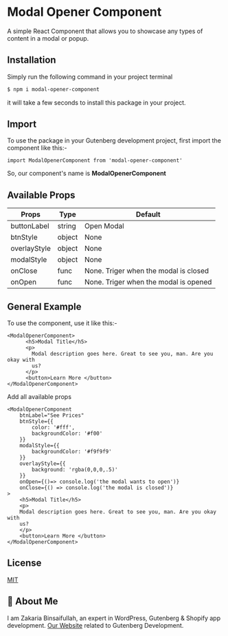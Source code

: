 # Modal Opener Component

A simple React Component that allows you to showcase any types of content in a modal or popup.

## Installation
Simply run the following command in your project terminal

```bash
$ npm i modal-opener-component
```

it will take a few seconds to install this package in your project.

## Import
To use the package in your Gutenberg development project, first import the component like this:-
```
import ModalOpenerComponent from 'modal-opener-component'
```
So, our component's name is **ModalOpenerComponent**
## Available Props

| Props             | Type             | Default
| ----------------- | -----------------| ------------
| buttonLabel | string | Open Modal
| btnStyle | object | None
| overlayStyle | object | None
| modalStyle | object | None
| onClose | func | None. Triger when the modal is closed
| onOpen | func | None. Triger when the modal is opened

## General Example
To use the component, use it like this:-
```
<ModalOpenerComponent>
      <h5>Modal Title</h5>
      <p>
        Modal description goes here. Great to see you, man. Are you okay with
        us?
      </p>
      <button>Learn More </button>
</ModalOpenerComponent>
```

Add all available props
```
<ModalOpenerComponent
    btnLabel="See Prices"
    btnStyle={{
        color: '#fff',
        backgroundColor: '#f00'
    }}
    modalStyle={{
        backgroundColor: '#f9f9f9'
    }}
    overlayStyle={{
        background: 'rgba(0,0,0,.5)'
    }}
    onOpen={()=> console.log('the modal wants to open')}
    onClose={() => console.log('the modal is closed')}
>
    <h5>Modal Title</h5>
    <p>
    Modal description goes here. Great to see you, man. Are you okay with
    us?
    </p>
    <button>Learn More </button>
</ModalOpenerComponent>
```

## License

[MIT](https://choosealicense.com/licenses/mit/)


## 🚀 About Me
I am Zakaria Binsaifullah, an expert in WordPress, Gutenberg & Shopify app development. [Our Website](https://gutenbergkits.com) related to Gutenberg Development.

